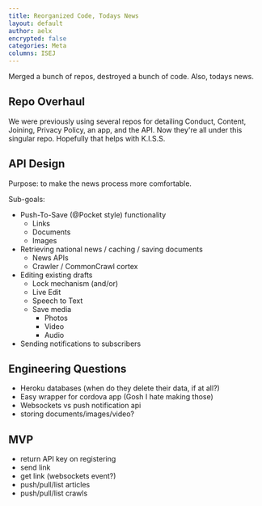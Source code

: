 ```yaml
---
title: Reorganized Code, Todays News
layout: default
author: aelx
encrypted: false
categories: Meta
columns: ISEJ
---
```


Merged a bunch of repos, destroyed a bunch of code. Also, todays news.


## Repo Overhaul
We were previously using several repos for detailing Conduct, Content,
Joining, Privacy Policy, an app, and the API. Now they're all under
this singular repo. Hopefully that helps with K.I.S.S.

## API Design

Purpose: to make the news process more comfortable.

Sub-goals:

* Push-To-Save (@Pocket style) functionality
  * Links
  * Documents
  * Images
* Retrieving national news / caching / saving documents
  * News APIs
  * Crawler / CommonCrawl cortex
* Editing existing drafts
  * Lock mechanism (and/or)
  * Live Edit
  * Speech to Text
  * Save media
    * Photos
    * Video
    * Audio
* Sending notifications to subscribers

## Engineering Questions

* Heroku databases (when do they delete their data, if at all?)
* Easy wrapper for cordova app (Gosh I hate making those)
* Websockets vs push notification api
* storing documents/images/video?

## MVP

* return API key on registering
* send link
* get link (websockets event?)
* push/pull/list articles
* push/pull/list crawls
